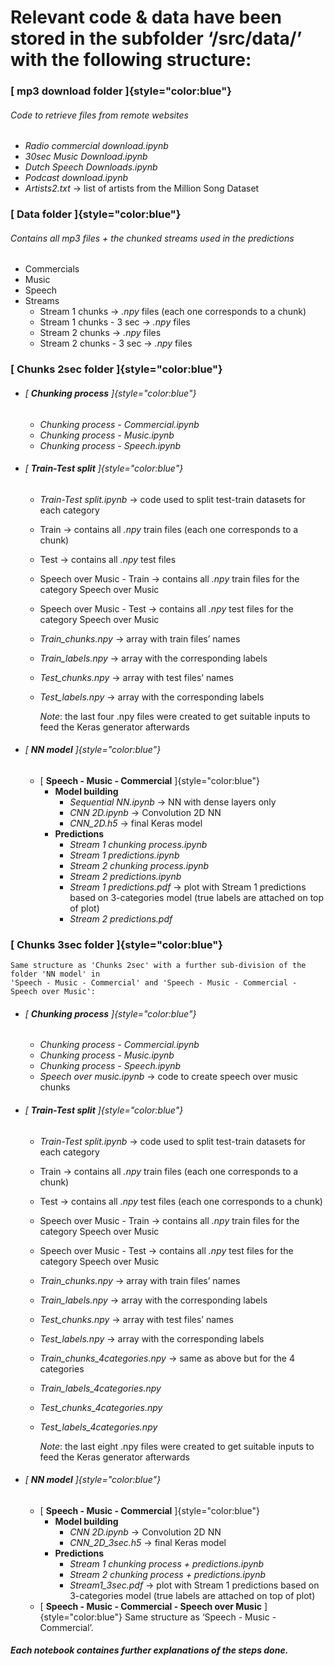 <div class="container-fluid main-container">

<div id="header" class="fluid-row">

</div>

Relevant code & data have been stored in the subfolder ‘/src/data/’ with the following structure:
=================================================================================================

<div id="mp3-download-folder" class="section level3">

### [ **mp3 download folder** ]{style="color:blue"}

<div id="code-to-retrieve-files-from-remote-websites"
class="section level6">

###### Code to retrieve files from remote websites

-   *Radio commercial download.ipynb*
-   *30sec Music Download.ipynb*
-   *Dutch Speech Downloads.ipynb*
-   *Podcast download.ipynb*
-   *Artists2.txt* → list of artists from the Million Song Dataset

</div>

</div>

<div id="data-folder" class="section level3">

### [ **Data folder** ]{style="color:blue"}

<div
id="contains-all-mp3-files-the-chunked-streams-used-in-the-predictions"
class="section level6">

###### Contains all *mp3* files + the chunked streams used in the predictions

-   Commercials
-   Music
-   Speech
-   Streams
    -   Stream 1 chunks → *.npy* files (each one corresponds to a chunk)
    -   Stream 1 chunks - 3 sec → *.npy* files
    -   Stream 2 chunks → *.npy* files
    -   Stream 2 chunks - 3 sec → *.npy* files

</div>

</div>

<div id="chunks-2sec-folder" class="section level3">

### [ **Chunks 2sec folder** ]{style="color:blue"}

-   ###### [ **Chunking process** ]{style="color:blue"}

    -   *Chunking process - Commercial.ipynb*
    -   *Chunking process - Music.ipynb*
    -   *Chunking process - Speech.ipynb*

-   ###### [ **Train-Test split** ]{style="color:blue"}

    -   *Train-Test split.ipynb* → code used to split test-train
        datasets for each category
    -   Train → contains all *.npy* train files (each one corresponds to
        a chunk)
    -   Test → contains all *.npy* test files
    -   Speech over Music - Train → contains all *.npy* train files for
        the category Speech over Music
    -   Speech over Music - Test → contains all *.npy* test files for
        the category Speech over Music
    -   *Train\_chunks.npy* → array with train files’ names
    -   *Train\_labels.npy* → array with the corresponding labels
    -   *Test\_chunks.npy* → array with test files’ names
    -   *Test\_labels.npy* → array with the corresponding labels

        *Note*: the last four .npy files were created to get suitable
        inputs to feed the Keras generator afterwards

-   ###### [ **NN model** ]{style="color:blue"}

    -   [ **Speech - Music - Commercial** ]{style="color:blue"}
        -   **Model building**
            -   *Sequential NN.ipynb* → NN with dense layers only
            -   *CNN 2D.ipynb* → Convolution 2D NN
            -   *CNN\_2D.h5* → final Keras model
        -   **Predictions**
            -   *Stream 1 chunking process.ipynb*
            -   *Stream 1 predictions.ipynb*
            -   *Stream 2 chunking process.ipynb*
            -   *Stream 2 predictions.ipynb*
            -   *Stream 1 predictions.pdf* → plot with Stream 1
                predictions based on 3-categories model (true labels are
                attached on top of plot)
            -   *Stream 2 predictions.pdf*

</div>

<div id="chunks-3sec-folder" class="section level3">

### [ **Chunks 3sec folder** ]{style="color:blue"}

    Same structure as 'Chunks 2sec' with a further sub-division of the folder 'NN model' in
    'Speech - Music - Commercial' and 'Speech - Music - Commercial - Speech over Music':

-   ###### [ **Chunking process** ]{style="color:blue"}

    -   *Chunking process - Commercial.ipynb*
    -   *Chunking process - Music.ipynb*
    -   *Chunking process - Speech.ipynb*
    -   *Speech over music.ipynb* → code to create speech over music
        chunks

-   ###### [ **Train-Test split** ]{style="color:blue"}

    -   *Train-Test split.ipynb* → code used to split test-train
        datasets for each category
    -   Train → contains all *.npy* train files (each one corresponds to
        a chunk)
    -   Test → contains all *.npy* test files (each one corresponds to a
        chunk)
    -   Speech over Music - Train → contains all *.npy* train files for
        the category Speech over Music
    -   Speech over Music - Test → contains all *.npy* test files for
        the category Speech over Music
    -   *Train\_chunks.npy* → array with train files’ names
    -   *Train\_labels.npy* → array with the corresponding labels
    -   *Test\_chunks.npy* → array with test files’ names
    -   *Test\_labels.npy* → array with the corresponding labels
    -   *Train\_chunks\_4categories.npy* → same as above but for the 4
        categories
    -   *Train\_labels\_4categories.npy*
    -   *Test\_chunks\_4categories.npy*
    -   *Test\_labels\_4categories.npy*

        *Note*: the last eight .npy files were created to get suitable
        inputs to feed the Keras generator afterwards

-   ###### [ **NN model** ]{style="color:blue"}

    -   [ **Speech - Music - Commercial** ]{style="color:blue"}
        -   **Model building**
            -   *CNN 2D.ipynb* → Convolution 2D NN
            -   *CNN\_2D\_3sec.h5* → final Keras model
        -   **Predictions**
            -   *Stream 1 chunking process + predictions.ipynb*
            -   *Stream 2 chunking process + predictions.ipynb*
            -   *Stream1\_3sec.pdf* → plot with Stream 1 predictions
                based on 3-categories model (true labels are attached on
                top of plot)
    -   [ **Speech - Music - Commercial - Speech over Music**
        ]{style="color:blue"} Same structure as ‘Speech - Music -
        Commercial’.

<div
id="each-notebook-containes-further-explanations-of-the-steps-done."
class="section level5">

##### Each notebook containes further explanations of the steps done.

</div>

</div>

</div>
